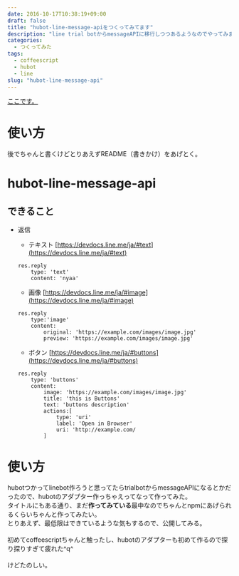 ```yaml
---
date: 2016-10-17T10:38:19+09:00
draft: false
title: "hubot-line-message-apiをつくってみてます"
description: "line trial botからmessageAPIに移行しつつあるようなのでやってみました。"
categories:
  - つくってみた
tags:
  - coffeescript
  - hubot
  - line
slug: "hubot-line-message-api"
---
```

[ここです。](https://github.com/pyonk/hubot-line-message-api)

# 使い方
後でちゃんと書くけどとりあえずREADME（書きかけ）をあげとく。

# hubot-line-message-api
## できること

* 返信
    * テキスト
    [https://devdocs.line.me/ja/#text](https://devdocs.line.me/ja/#text)<br>

    ```
    res.reply
        type: 'text'
        content: 'nyaa'
    ```

    * 画像
    [https://devdocs.line.me/ja/#image](https://devdocs.line.me/ja/#image)

    ```
    res.reply
        type:'image'
        content:
            original: 'https://example.com/images/image.jpg'
            preview: 'https://example.com/images/image.jpg'
    ```

    * ボタン
    [https://devdocs.line.me/ja/#buttons](https://devdocs.line.me/ja/#buttons)

    ```
    res.reply
        type: 'buttons'
        content:
            image: 'https://example.com/images/image.jpg'
            title: 'this is Buttons'
            text: 'buttons description'
            actions:[
                type: 'uri'
                label: 'Open in Browser'
                uri: 'http://example.com/
            ]
    ```

# 使い方
hubotつかってlinebot作ろうと思ってたらtrialbotからmessageAPIになるとかだったので、hubotのアダプター作っちゃえってなって作ってみた。<br>
タイトルにもある通り、まだ**作ってみている**最中なのでちゃんとnpmにあげられるくらいちゃんと作ってみたい。<br>
とりあえず、最低限はできているような気もするので、公開してみる。<br><br>
初めてcoffeescriptちゃんと触ったし、hubotのアダプターも初めて作るので探り探りすぎて疲れた^q^<br><br>
けどたのしい。

